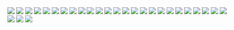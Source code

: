 <img src="./assets/spec_00001.jpg">
<img src="./assets/spec_00002.jpg">
<img src="./assets/spec_00003.jpg">
<img src="./assets/spec_00004.jpg">
<img src="./assets/spec_00005.jpg">
<img src="./assets/spec_00006.jpg">
<img src="./assets/spec_00007.jpg">
<img src="./assets/spec_00008.jpg">
<img src="./assets/spec_00009.jpg">
<img src="./assets/spec_00010.jpg">
<img src="./assets/spec_00011.jpg">
<img src="./assets/spec_00012.jpg">
<img src="./assets/spec_00013.jpg">
<img src="./assets/spec_00014.jpg">
<img src="./assets/spec_00015.jpg">
<img src="./assets/spec_00016.jpg">
<img src="./assets/spec_00017.jpg">
<img src="./assets/spec_00018.jpg">
<img src="./assets/spec_00019.jpg">
<img src="./assets/spec_00020.jpg">
<img src="./assets/spec_00021.jpg">
<img src="./assets/spec_00022.jpg">
<img src="./assets/spec_00023.jpg">
<img src="./assets/spec_00024.jpg">
<img src="./assets/spec_00025.jpg">
<img src="./assets/spec_00026.jpg">
<img src="./assets/spec_00027.jpg">
<img src="./assets/spec_00028.jpg">
